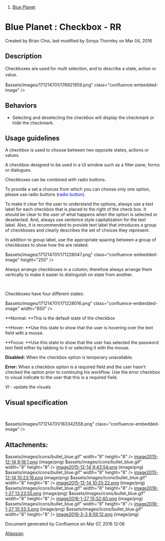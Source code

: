 1.  <span>[Blue Planet](index.html)</span>

<span id="title-text"> Blue Planet : Checkbox - RR </span>
==========================================================

Created by <span class="author"> Brian Choi</span>, last modified by <span class="editor"> Sonya Thornley</span> on Mar 04, 2016

Description
-----------

<span style="line-height: 1.42857;">Checkboxes are used for multi selection, and to describe a state, action or value.  </span>

<span class="confluence-embedded-file-wrapper">$assets/images/171214701/176921959.png" class="confluence-embedded-image" /></span>

Behaviors
---------

-   Selecting and deselecting the checkbox will display the checkmark or hide the checkmark.

Usage guidelines
----------------

A checkbox is used to choose between two opposite states, actions or values. 

<span class="s1">A checkbox designed to be used in a UI window such as a filter pane, forms or dialogues. </span>

Checkboxes can be combined with radio buttons. 

To provide a set a choices from which you can choose only one option, please use radio buttons (<span style="color: rgb(0,0,255);">radio button</span>).

To make it clear for the user to understand the options, always use a text label for each checkbox that is placed to the right of the check box. It should be clear to the user of what happens when the option is selected or deselected. And, always use sentence style capitalization for the text label. Also, it is recommended to provide text label that introduces a group of checkboxes and clearly describes the set of choices they represent.

In addition to group label, use the appropriate spacing between a group of checkboxes to show how the are related. 

<span class="confluence-embedded-file-wrapper confluence-embedded-manual-size">$assets/images/171214701/171228047.png" class="confluence-embedded-image" height="250" /></span>

Always arrange checkboxes in a column; therefore always arrange them vertically to make it easier to distinguish on state from another. 

 

Checkboxes have four different states:

<span class="confluence-embedded-file-wrapper confluence-embedded-manual-size">$assets/images/171214701/171228016.png" class="confluence-embedded-image" width="850" /></span>

**Normal: **This is the default state of the checkbox

**Hover: **Use this state to show that the user is hovering over the text field with a mouse.

**Focus: **Use this state to show that the user has selected the password text field either by tabbing to it or selecting it with the mouse.

**Disabled:** When the checkbox option is temporary unavailable.

**Error:** When a checkbox option is a required field and the user hasn't checked the option prior to continuing his workflow. Use the error checkbox to visual indicate to the user that this is a required field.

VI - update the visuals

Visual specification
--------------------

 

<span class="confluence-embedded-file-wrapper">$assets/images/171214701/183342558.png" class="confluence-embedded-image" /></span>

Attachments:
------------

$assets/images/icons/bullet_blue.gif" width="8" height="8" /> [image2015-12-14 9:18:1.png](attachments/171214701/171228016.png) (image/png)
$assets/images/icons/bullet_blue.gif" width="8" height="8" /> [image2015-12-14 9:43:54.png](attachments/171214701/171228047.png) (image/png)
$assets/images/icons/bullet_blue.gif" width="8" height="8" /> [image2015-12-14 10:23:16.png](attachments/171214701/171228130.png) (image/png)
$assets/images/icons/bullet_blue.gif" width="8" height="8" /> [image2015-12-14 10:25:22.png](attachments/171214701/171228139.png) (image/png)
$assets/images/icons/bullet_blue.gif" width="8" height="8" /> [image2016-1-27 13:23:55.png](attachments/171214701/176921591.png) (image/png)
$assets/images/icons/bullet_blue.gif" width="8" height="8" /> [image2016-1-27 15:32:40.png](attachments/171214701/176921956.png) (image/png)
$assets/images/icons/bullet_blue.gif" width="8" height="8" /> [image2016-1-27 15:33:3.png](attachments/171214701/176921959.png) (image/png)
$assets/images/icons/bullet_blue.gif" width="8" height="8" /> [image2016-3-3 8:59:12.png](attachments/171214701/183342558.png) (image/png)

Document generated by Confluence on Mar 07, 2016 12:06

[Atlassian](http://www.atlassian.com/)


